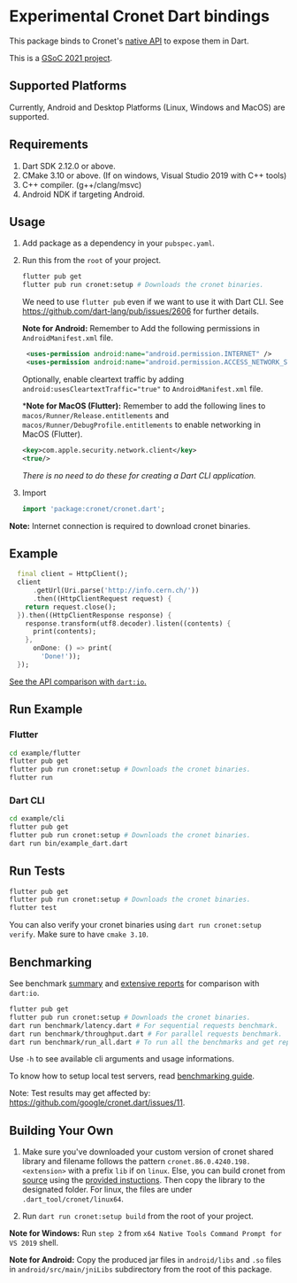 # Experimental Cronet Dart bindings

This package binds to Cronet's [native API](https://chromium.googlesource.com/chromium/src/+/master/components/cronet/native/test_instructions.md) to expose them in Dart.

This is a [GSoC 2021 project](https://summerofcode.withgoogle.com/projects/#4757095741652992).

## Supported Platforms

Currently, Android and Desktop Platforms (Linux, Windows and MacOS) are supported.

## Requirements

1. Dart SDK 2.12.0 or above.
2. CMake 3.10 or above. (If on windows, Visual Studio 2019 with C++ tools)
3. C++ compiler. (g++/clang/msvc)
4. Android NDK if targeting Android.

## Usage

1. Add package as a dependency in your `pubspec.yaml`.

2. Run this from the `root` of your project.

   ```bash
   flutter pub get
   flutter pub run cronet:setup # Downloads the cronet binaries.
   ```

   We need to use `flutter pub` even if we want to use it with Dart CLI. See <https://github.com/dart-lang/pub/issues/2606> for further details.

   **Note for Android:** Remember to Add the following permissions in `AndroidManifest.xml` file.

   ```xml
    <uses-permission android:name="android.permission.INTERNET" />
    <uses-permission android:name="android.permission.ACCESS_NETWORK_STATE" />
   ```

   Optionally, enable cleartext traffic by adding `android:usesCleartextTraffic="true"` to `AndroidManifest.xml` file.

   ***Note for MacOS (Flutter):** Remember to add the following lines to `macos/Runner/Release.entitlements` and `macos/Runner/DebugProfile.entitlements` to enable networking in MacOS (Flutter).

   ```xml
   <key>com.apple.security.network.client</key>
   <true/>
   ```

   _There is no need to do these for creating a Dart CLI application._

3. Import

   ```dart
   import 'package:cronet/cronet.dart';
   ```

**Note:** Internet connection is required to download cronet binaries.

## Example

```dart
  final client = HttpClient();
  client
      .getUrl(Uri.parse('http://info.cern.ch/'))
      .then((HttpClientRequest request) {
    return request.close();
  }).then((HttpClientResponse response) {
    response.transform(utf8.decoder).listen((contents) {
      print(contents);
    },
      onDone: () => print(
        'Done!'));
  });
```

[See the API comparison with `dart:io`.](dart_io_comparison.md)

## Run Example

### Flutter

```bash
cd example/flutter
flutter pub get
flutter pub run cronet:setup # Downloads the cronet binaries.
flutter run
```

### Dart CLI

```bash
cd example/cli
flutter pub get
flutter pub run cronet:setup # Downloads the cronet binaries.
dart run bin/example_dart.dart
```

## Run Tests

```bash
flutter pub get
flutter pub run cronet:setup # Downloads the cronet binaries.
flutter test
```

You can also verify your cronet binaries using `dart run cronet:setup verify`.
Make sure to have `cmake 3.10`.

## Benchmarking

See benchmark [summary](dart_io_comparison.md#performance-comparison) and [extensive reports](https://github.com/google/cronet.dart/issues/3) for comparison with `dart:io`.

```bash
flutter pub get
flutter pub run cronet:setup # Downloads the cronet binaries.
dart run benchmark/latency.dart # For sequential requests benchmark.
dart run benchmark/throughput.dart # For parallel requests benchmark.
dart run benchmark/run_all.dart # To run all the benchmarks and get reports.
```

Use `-h` to see available cli arguments and usage informations.

To know how to setup local test servers, read [benchmarking guide](benchmark/benchmarking.md).

Note: Test results may get affected by: <https://github.com/google/cronet.dart/issues/11>.

## Building Your Own

1. Make sure you've downloaded your custom version of cronet shared library and filename follows the pattern `cronet.86.0.4240.198.<extension>` with a prefix `lib` if on `linux`. Else, you can build cronet from [source](https://www.chromium.org/developers/how-tos/get-the-code) using the [provided instuctions](https://chromium.googlesource.com/chromium/src/+/master/components/cronet/build_instructions.md). Then copy the library to the designated folder. For linux, the files are under `.dart_tool/cronet/linux64`.

2. Run `dart run cronet:setup build` from the root of your project.

**Note for Windows:** Run `step 2` from `x64 Native Tools Command Prompt for VS 2019` shell.

**Note for Android:** Copy the produced jar files in `android/libs` and `.so` files in `android/src/main/jniLibs` subdirectory from the root of this package.
